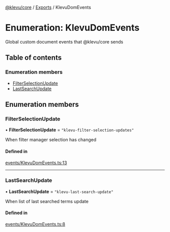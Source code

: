 [@klevu/core]() / [Exports](../modules.md) / KlevuDomEvents

# Enumeration: KlevuDomEvents

Global custom document events that @klevu/core sends

## Table of contents

### Enumeration members

- [FilterSelectionUpdate](KlevuDomEvents.md#filterselectionupdate)
- [LastSearchUpdate](KlevuDomEvents.md#lastsearchupdate)

## Enumeration members

### FilterSelectionUpdate

• **FilterSelectionUpdate** = `"klevu-filter-selection-updates"`

When filter manager selection has changed

#### Defined in

[events/KlevuDomEvents.ts:13](https://github.com/klevultd/frontend-sdk/blob/8bfa7d3/packages/klevu-core/src/events/KlevuDomEvents.ts#L13)

___

### LastSearchUpdate

• **LastSearchUpdate** = `"klevu-last-search-update"`

When list of last searched terms update

#### Defined in

[events/KlevuDomEvents.ts:8](https://github.com/klevultd/frontend-sdk/blob/8bfa7d3/packages/klevu-core/src/events/KlevuDomEvents.ts#L8)
